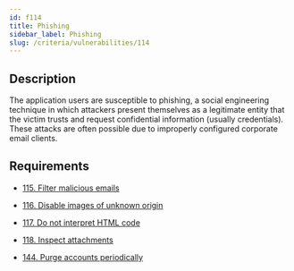 ```yaml
---
id: f114
title: Phishing
sidebar_label: Phishing
slug: /criteria/vulnerabilities/114
---
```


## Description

The application users are susceptible to phishing,
a social engineering technique
in which attackers present themselves
as a legitimate entity
that the victim trusts and
request confidential information
(usually credentials).
These attacks are often possible
due to improperly configured
corporate email clients.

## Requirements

- [115. Filter malicious emails](/criteria/requirements/emails/115)

- [116. Disable images of unknown origin](/criteria/requirements/emails/116)

- [117. Do not interpret HTML code](/criteria/requirements/emails/117)

- [118. Inspect attachments](/criteria/requirements/emails/118)

- [144. Purge accounts periodically](/criteria/requirements/credentials/144)
